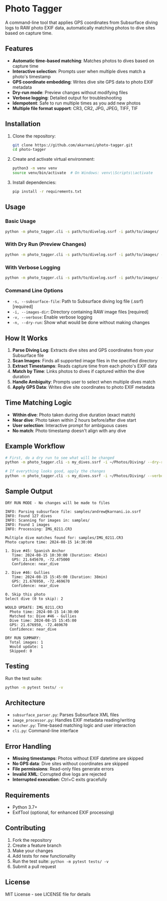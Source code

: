 # Photo Tagger

A command-line tool that applies GPS coordinates from Subsurface diving logs to RAW photo EXIF data, automatically matching photos to dive sites based on capture time.

## Features

- **Automatic time-based matching**: Matches photos to dives based on capture time
- **Interactive selection**: Prompts user when multiple dives match a photo's timestamp
- **GPS coordinate embedding**: Writes dive site GPS data to photo EXIF metadata
- **Dry-run mode**: Preview changes without modifying files
- **Verbose logging**: Detailed output for troubleshooting
- **Idempotent**: Safe to run multiple times as you add new photos
- **Multiple file format support**: CR3, CR2, JPG, JPEG, TIFF, TIF

## Installation

1. Clone the repository:
   ```bash
   git clone https://github.com/akarnani/photo-tagger.git
   cd photo-tagger
   ```

2. Create and activate virtual environment:
   ```bash
   python3 -m venv venv
   source venv/bin/activate  # On Windows: venv\\Scripts\\activate
   ```

3. Install dependencies:
   ```bash
   pip install -r requirements.txt
   ```

## Usage

### Basic Usage
```bash
python -m photo_tagger.cli -s path/to/divelog.ssrf -i path/to/images/
```

### With Dry Run (Preview Changes)
```bash
python -m photo_tagger.cli -s path/to/divelog.ssrf -i path/to/images/ --dry-run
```

### With Verbose Logging
```bash
python -m photo_tagger.cli -s path/to/divelog.ssrf -i path/to/images/ --verbose
```

### Command Line Options

- `-s, --subsurface-file`: Path to Subsurface diving log file (.ssrf) [required]
- `-i, --images-dir`: Directory containing RAW image files [required]
- `-v, --verbose`: Enable verbose logging
- `-n, --dry-run`: Show what would be done without making changes

## How It Works

1. **Parse Diving Log**: Extracts dive sites and GPS coordinates from your Subsurface file
2. **Scan Images**: Finds all supported image files in the specified directory
3. **Extract Timestamps**: Reads capture time from each photo's EXIF data
4. **Match by Time**: Links photos to dives if captured within the dive duration
5. **Handle Ambiguity**: Prompts user to select when multiple dives match
6. **Apply GPS Data**: Writes dive site coordinates to photo EXIF metadata

## Time Matching Logic

- **Within dive**: Photo taken during dive duration (exact match)
- **Near dive**: Photo taken within 2 hours before/after dive start
- **User selection**: Interactive prompt for ambiguous cases
- **No match**: Photo timestamp doesn't align with any dive

## Example Workflow

```bash
# First, do a dry run to see what will be changed
python -m photo_tagger.cli -s my_dives.ssrf -i ~/Photos/Diving/ --dry-run --verbose

# If everything looks good, apply the changes
python -m photo_tagger.cli -s my_dives.ssrf -i ~/Photos/Diving/ --verbose
```

## Sample Output

```
DRY RUN MODE - No changes will be made to files

INFO: Parsing subsurface file: samples/andrew@karnani.io.ssrf  
INFO: Found 127 dives
INFO: Scanning for images in: samples/
INFO: Found 1 images
INFO: Processing: IMG_0211.CR3

Multiple dive matches found for: samples/IMG_0211.CR3
Photo capture time: 2024-08-15 14:30:00

1. Dive #45: Spanish Anchor
   Time: 2024-08-15 10:30:00 (Duration: 45min)
   GPS: 21.645670, -72.475000
   Confidence: near_dive

2. Dive #46: Gullies  
   Time: 2024-08-15 15:45:00 (Duration: 38min)
   GPS: 21.676950, -72.469670
   Confidence: near_dive

0. Skip this photo
Select dive (0 to skip): 2

WOULD UPDATE: IMG_0211.CR3
  Photo time: 2024-08-15 14:30:00
  Matched to: Dive #46 - Gullies
  Dive time: 2024-08-15 15:45:00  
  GPS: 21.676950, -72.469670
  Confidence: near_dive

DRY RUN SUMMARY:
  Total images: 1
  Would update: 1
  Skipped: 0
```

## Testing

Run the test suite:
```bash
python -m pytest tests/ -v
```

## Architecture

- `subsurface_parser.py`: Parses Subsurface XML files
- `image_processor.py`: Handles EXIF metadata reading/writing  
- `matcher.py`: Time-based matching logic and user interaction
- `cli.py`: Command-line interface

## Error Handling

- **Missing timestamps**: Photos without EXIF datetime are skipped
- **No GPS data**: Dive sites without coordinates are skipped
- **File permissions**: Read-only files generate errors
- **Invalid XML**: Corrupted dive logs are rejected
- **Interrupted execution**: Ctrl+C exits gracefully

## Requirements

- Python 3.7+
- ExifTool (optional, for enhanced EXIF processing)

## Contributing

1. Fork the repository
2. Create a feature branch
3. Make your changes
4. Add tests for new functionality
5. Run the test suite: `python -m pytest tests/ -v`
6. Submit a pull request

## License

MIT License - see LICENSE file for details
